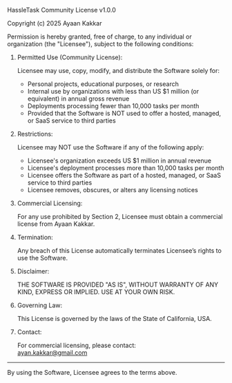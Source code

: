 HassleTask Community License v1.0.0

Copyright (c) 2025 Ayaan Kakkar

Permission is hereby granted, free of charge, to any individual or organization (the "Licensee"), subject to the following conditions:

1. Permitted Use (Community License):

   Licensee may use, copy, modify, and distribute the Software solely for:

   - Personal projects, educational purposes, or research
   - Internal use by organizations with less than US $1 million (or equivalent) in annual gross revenue
   - Deployments processing fewer than 10,000 tasks per month
   - Provided that the Software is NOT used to offer a hosted, managed, or SaaS service to third parties

2. Restrictions:

   Licensee may NOT use the Software if any of the following apply:

   - Licensee's organization exceeds US $1 million in annual revenue
   - Licensee's deployment processes more than 10,000 tasks per month
   - Licensee offers the Software as part of a hosted, managed, or SaaS service to third parties
   - Licensee removes, obscures, or alters any licensing notices

3. Commercial Licensing:

   For any use prohibited by Section 2, Licensee must obtain a commercial license from Ayaan Kakkar.

4. Termination:

   Any breach of this License automatically terminates Licensee’s rights to use the Software.

5. Disclaimer:

   THE SOFTWARE IS PROVIDED "AS IS", WITHOUT WARRANTY OF ANY KIND, EXPRESS OR IMPLIED. USE AT YOUR OWN RISK.

6. Governing Law:

   This License is governed by the laws of the State of California, USA.

7. Contact:

   For commercial licensing, please contact:  
   ayan.kakkar@gmail.com

---

By using the Software, Licensee agrees to the terms above.
